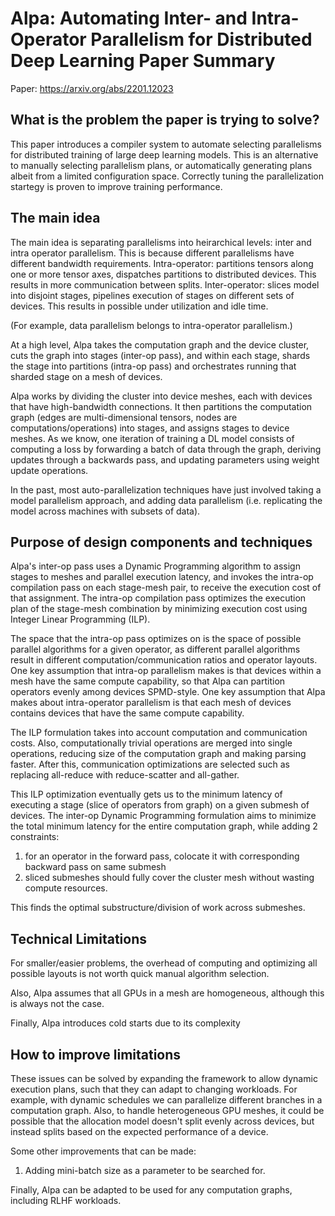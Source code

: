 # Alpa: Automating Inter- and Intra-Operator Parallelism for Distributed Deep Learning Paper Summary
Paper: https://arxiv.org/abs/2201.12023

## What is the problem the paper is trying to solve?

This paper introduces a compiler system to automate selecting parallelisms for distributed training of large deep learning models. This is an alternative to manually 
selecting parallelism plans, or automatically generating plans albeit from a limited configuration space. Correctly tuning the parallelization startegy is proven
to improve training performance. 

## The main idea

The main idea is separating parallelisms into heirarchical levels: inter and intra operator parallelism. This is because different parallelisms have different 
bandwidth requirements. 
Intra-operator: partitions tensors along one or more tensor axes, dispatches partitions to distributed devices. This results in more communication between splits.
Inter-operator: slices model into disjoint stages, pipelines execution of stages on different sets of devices. This results in possible under utilization and idle time.

(For example, data parallelism belongs to intra-operator parallelism.)

At a high level, Alpa takes the computation graph and the device cluster, cuts the graph into stages (inter-op pass), and within each stage, shards the stage into 
partitions (intra-op pass) and orchestrates running that sharded stage on a mesh of devices. 

Alpa works by dividing the cluster into device meshes, each with devices that have high-bandwidth connections. It then partitions the computation graph (edges are 
multi-dimensional tensors, nodes are computations/operations) into stages, and assigns stages to device meshes. As we know, one iteration of training a DL model consists
of computing a loss by forwarding a batch of data through the graph, deriving updates through a backwards pass, and updating parameters using weight update operations.

In the past, most auto-parallelization techniques have just involved taking a model parallelism approach, and adding data parallelism (i.e. replicating the model across 
machines with subsets of data). 


## Purpose of design components and techniques

Alpa's inter-op pass uses a Dynamic Programming algorithm to assign stages to meshes and parallel execution latency, and invokes the intra-op compilation pass 
on each stage-mesh pair, to receive the execution cost of that assignment. The intra-op compilation pass optimizes the execution plan of the stage-mesh 
combination by minimizing execution cost using Integer Linear Programming (ILP). 

The space that the intra-op pass optimizes on is the space of possible parallel algorithms for a given operator, as different parallel algorithms result in 
different computation/communication ratios and operator layouts. One key assumption that intra-op parallelism makes is that devices within a mesh have the same compute capability, so that Alpa can partition operators evenly among devices SPMD-style. One key assumption that Alpa makes about intra-operator parallelism is that each mesh of devices contains devices that have the same compute capability. 

The ILP formulation takes into account computation and communication costs. Also, computationally trivial operations are merged into single operations, reducing size of the computation graph and making parsing faster. After this, communication optimizations are selected such as replacing all-reduce with reduce-scatter and all-gather. 

This ILP optimization eventually gets us to the minimum latency of executing a stage (slice of operators from graph) on a given submesh of devices. The inter-op Dynamic Programming formulation aims to minimize the total minimum latency for the entire computation graph, while adding 2 constraints:
1) for an operator in the forward pass, colocate it with corresponding backward pass on same submesh
2) sliced submeshes should fully cover the cluster mesh without wasting compute resources.

This finds the optimal substructure/division of work across submeshes. 


## Technical Limitations

For smaller/easier problems, the overhead of computing and optimizing all possible layouts is not worth quick manual algorithm selection.

Also, Alpa assumes that all GPUs in a mesh are homogeneous, although this is always not the case.

Finally, Alpa introduces cold starts due to its complexity

## How to improve limitations

These issues can be solved by expanding the framework to allow dynamic execution plans, such that they can adapt to changing workloads. For example, with dynamic schedules we can parallelize different branches in a computation graph. 
Also, to handle heterogeneous GPU meshes, it could be possible that the allocation model doesn't split evenly across devices, but instead splits based on the expected performance of a device.

Some other improvements that can be made:
1) Adding mini-batch size as a parameter to be searched for.

Finally, Alpa can be adapted to be used for any computation graphs, including RLHF workloads.
